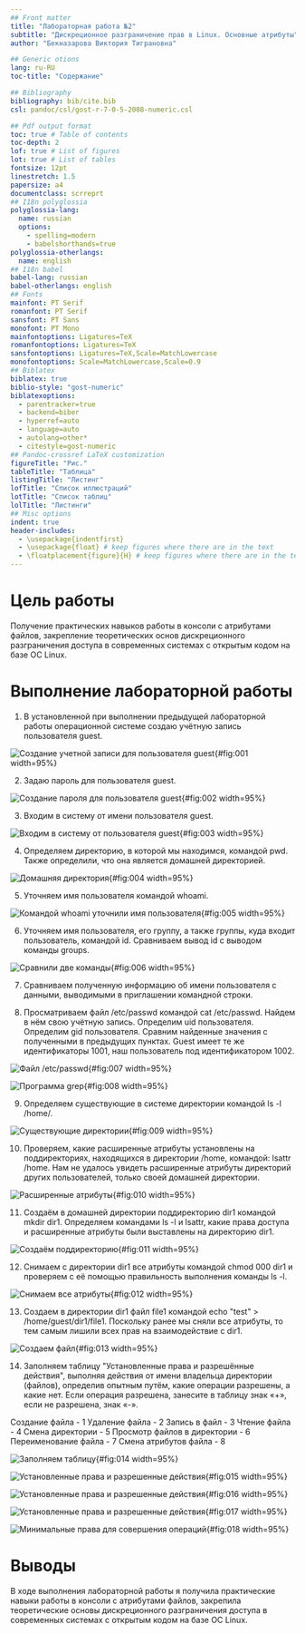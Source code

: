 ```yaml
---
## Front matter
title: "Лабораторная работа №2"
subtitle: "Дискреционное разграничение прав в Linux. Основные атрибуты"
author: "Бекназарова Виктория Тиграновна"

## Generic otions
lang: ru-RU
toc-title: "Содержание"

## Bibliography
bibliography: bib/cite.bib
csl: pandoc/csl/gost-r-7-0-5-2008-numeric.csl

## Pdf output format
toc: true # Table of contents
toc-depth: 2
lof: true # List of figures
lot: true # List of tables
fontsize: 12pt
linestretch: 1.5
papersize: a4
documentclass: scrreprt
## I18n polyglossia
polyglossia-lang:
  name: russian
  options:
	- spelling=modern
	- babelshorthands=true
polyglossia-otherlangs:
  name: english
## I18n babel
babel-lang: russian
babel-otherlangs: english
## Fonts
mainfont: PT Serif
romanfont: PT Serif
sansfont: PT Sans
monofont: PT Mono
mainfontoptions: Ligatures=TeX
romanfontoptions: Ligatures=TeX
sansfontoptions: Ligatures=TeX,Scale=MatchLowercase
monofontoptions: Scale=MatchLowercase,Scale=0.9
## Biblatex
biblatex: true
biblio-style: "gost-numeric"
biblatexoptions:
  - parentracker=true
  - backend=biber
  - hyperref=auto
  - language=auto
  - autolang=other*
  - citestyle=gost-numeric
## Pandoc-crossref LaTeX customization
figureTitle: "Рис."
tableTitle: "Таблица"
listingTitle: "Листинг"
lofTitle: "Список иллюстраций"
lotTitle: "Список таблиц"
lolTitle: "Листинги"
## Misc options
indent: true
header-includes:
  - \usepackage{indentfirst}
  - \usepackage{float} # keep figures where there are in the text
  - \floatplacement{figure}{H} # keep figures where there are in the text
---
```



# Цель работы


Получение практических навыков работы в консоли с атрибутами файлов, закрепление теоретических основ дискреционного разграничения доступа в современных системах с открытым кодом на базе ОС Linux.


# Выполнение лабораторной работы

1.  В установленной при выполнении предыдущей лабораторной работы операционной системе создаю учётную запись пользователя guest.

![Создание учетной записи для пользователя guest](image/1.png){#fig:001 width=95%}

2. Задаю пароль для пользователя guest.

![Создание пароля для пользователя guest](image/2.png){#fig:002 width=95%}

3. Входим в систему от имени пользователя guest.

![Входим в систему от пользователя guest](image/3.png){#fig:003 width=95%}

4. Определяем директорию, в которой мы находимся, командой pwd. Также определили, что она является домашней директорией.

![Домашняя директория](image/4.png){#fig:004 width=95%}

5. Уточняем имя пользователя командой whoami.

![Командой whoami уточнили имя пользователя](image/5.png){#fig:005 width=95%}

6. Уточняем имя пользователя, его группу, а также группы, куда входит пользователь, командой id. Сравниваем вывод id с выводом команды groups.

![Сравнили две команды](image/6.png){#fig:006 width=95%}

7. Сравниваем полученную информацию об имени пользователя с данными, выводимыми в приглашении командной строки.

8. Просматриваем файл /etc/passwd командой cat /etc/passwd. Найдем в нём свою учётную запись. Определим uid пользователя. Определим gid пользователя. Сравним найденные значения с полученными в предыдущих пунктах. Guest имеет те же идентификаторы 1001, наш пользователь под идентификатором 1002. 

![Файл /etc/passwd](image/7.png){#fig:007 width=95%}

![Программа grep](image/8.png){#fig:008 width=95%}

9. Определяем существующие в системе директории командой ls -l /home/.

![Существующие директории](image/9.png){#fig:009 width=95%}

10. Проверяем, какие расширенные атрибуты установлены на поддиректориях, находящихся в директории /home, командой:
lsattr /home. Нам не удалось увидеть расширенные атрибуты директорий других пользователей, только своей домашней директории. 

![Расширенные атрибуты](image/10.png){#fig:010 width=95%}

11. Создаём в домашней директории поддиректорию dir1 командой mkdir dir1. Определяем командами ls -l и lsattr, какие права доступа и расширенные атрибуты были выставлены на директорию dir1.

![Создаём поддиректорию](image/11.png){#fig:011 width=95%}

12. Снимаем с директории dir1 все атрибуты командой сhmod 000 dir1 и проверяем с её помощью правильность выполнения команды ls -l. 

![Снимаем все атрибуты](image/12.png){#fig:012 width=95%}

13. Создаем в директории dir1 файл file1 командой echo "test" > /home/guest/dir1/file1. Поскольку ранее мы сняли все атрибуты, то тем самым лишили всех прав на взаимодействие с dir1. 

![Создаем файл](image/13.png){#fig:013 width=95%}

14. Заполняем таблицу "Установленные права и разрешённые действия", выполняя действия от имени владельца директории (файлов), определив опытным путём, какие операции разрешены, а какие нет. Если операция разрешена, занесите в таблицу знак «+», если не разрешена, знак «-».

Создание файла - 1
Удаление файла - 2
Запись в  файл - 3
Чтение файла - 4
Смена директории - 5
Просмотр файлов в директории - 6
Переименование файла - 7
Смена атрибутов файла - 8 

![Заполняем таблицу](image/14.png){#fig:014 width=95%}

![Установленные права и разрешенные действия](image/15.png){#fig:015 width=95%}

![Установленные права и разрешенные действия](image/16.png){#fig:016 width=95%}

![Установленные права и разрешенные действия](image/17.png){#fig:017 width=95%}

![Минимальные права для совершения операций](image/18.png){#fig:018 width=95%}


# Выводы

В ходе выполнения лабораторной работы я получила практические навыки работы в консоли с атрибутами файлов, закрепила теоретические основы дискреционного разграничения доступа в современных системах с открытым кодом на базе OC Linux.

